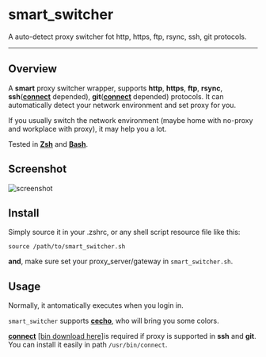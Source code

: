 # smart_switcher #

A auto-detect proxy switcher fot http, https, ftp, rsync, ssh, git protocols.

----------

## Overview ##

A **smart** proxy switcher wrapper, supports **http**, **https**, **ftp**, **rsync**, **ssh**([**connect**](https://bitbucket.org/gotoh/connect/src/) depended), **git**([**connect**](https://bitbucket.org/gotoh/connect/src/) depended) protocols. It can automatically detect your network environment and set proxy for you.

If you usually switch the network environment (maybe home with no-proxy and workplace with proxy), it may help you a lot.

Tested in [**Zsh**](http://www.zsh.org/) and [**Bash**](http://www.gnu.org/software/bash/).

## Screenshot ##

![screenshot](https://raw.github.com/springlie/smart_switcher/master/screenshot.png)

## Install ##

Simply source it in your .zshrc, or any shell script resource file like this:

`source /path/to/smart_switcher.sh`

**and**, make sure set your proxy_server/gateway in `smart_switcher.sh`.

## Usage ##

Normally, it antomatically executes when you login in.

`smart_switcher` supports [**cecho**](https://github.com/springlie/cecho), who will bring you some colors.

[**connect**](https://bitbucket.org/gotoh/connect/src/) [[bin download here]](https://raw.github.com/springlie/smart_switcher/master/connect)is required if proxy is supported in **ssh** and **git**. You can install it easily in path `/usr/bin/connect`.
